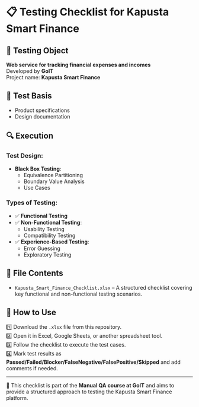 # 📋 Testing Checklist for Kapusta Smart Finance

## 📝 Testing Object
**Web service for tracking financial expenses and incomes**  
Developed by **GoIT**  
Project name: **Kapusta Smart Finance**  

## 📑 Test Basis
- Product specifications  
- Design documentation  

## 🔍 Execution
### **Test Design:**
- **Black Box Testing**:  
  - Equivalence Partitioning  
  - Boundary Value Analysis  
  - Use Cases  

### **Types of Testing:**
- ✅ **Functional Testing**  
- ✅ **Non-Functional Testing**:  
  - Usability Testing  
  - Compatibility Testing  
- ✅ **Experience-Based Testing**:  
  - Error Guessing  
  - Exploratory Testing  

## 📂 File Contents
- `Kapusta_Smart_Finance_Checklist.xlsx` – A structured checklist covering key functional and non-functional testing scenarios.

## 📌 How to Use
1️⃣ Download the `.xlsx` file from this repository.  
2️⃣ Open it in Excel, Google Sheets, or another spreadsheet tool.  
3️⃣ Follow the checklist to execute the test cases.  
4️⃣ Mark test results as **Passed/Failed/Blocker/FalseNegative/FalsePositive/Skipped** and add comments if needed.  

---

🚀 This checklist is part of the **Manual QA course at GoIT** and aims to provide a structured approach to testing the Kapusta Smart Finance platform.
